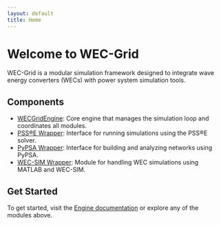 ```yaml
---
layout: default
title: Home
---
```


# Welcome to WEC-Grid

WEC-Grid is a modular simulation framework designed to integrate wave energy converters (WECs) with power system simulation tools.

## Components

- [WECGridEngine](engine.html): Core engine that manages the simulation loop and coordinates all modules.
- [PSS®E Wrapper](psse.html): Interface for running simulations using the PSS®E solver.
- [PyPSA Wrapper](pypsa.html): Interface for building and analyzing networks using PyPSA.
- [WEC-SIM Wrapper](wec.html): Module for handling WEC simulations using MATLAB and WEC-SIM.

## Get Started

To get started, visit the [Engine documentation](engine.html) or explore any of the modules above.
